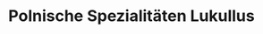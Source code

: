 ---
title: "Polnische Spezialitäten Lukullus"
url: /karlsruhe/polnische-spezialitaeten-lukullus/
shop: Feinkost
---